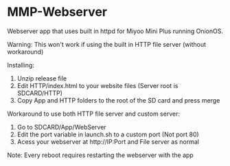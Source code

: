 # MMP-Webserver
Webserver app that uses built in httpd for Miyoo Mini Plus running OnionOS.

Warning: This won't work if using the built in HTTP file server (without workaround)

Installing:

1. Unzip release file
2. Edit HTTP/index.html to your website files (Server root is SDCARD/HTTP)
3. Copy App and HTTP folders to the root of the SD card and press merge

Workaround to use both HTTP file server and custom server:

1. Go to SDCARD/App/WebServer
2. Edit the port variable in launch.sh to a custom port (Not port 80)
3. Acess your webserver at http://IP:Port and File server as normal

Note: Every reboot requires restarting the webserver with the app

